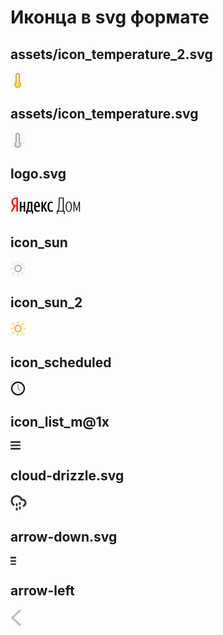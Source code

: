 # Иконца в svg формате

## assets/icon_temperature_2.svg
<svg xmlns="http://www.w3.org/2000/svg" width="24" height="24"><g fill="none" fill-rule="evenodd"><path fill="#F8F8F8" d="M-925-365H441v768H-925z"/><path d="M0 0h24v24H0z"/><g transform="translate(7 1)"><path stroke="#F5A623" stroke-linecap="round" stroke-linejoin="round" stroke-width="2" d="M7 13.76V2.5a2.5 2.5 0 0 0-5 0v11.26a4.5 4.5 0 1 0 5 0Z"/><circle cx="4.5" cy="17.5" r="3.5" fill="#FFD93E" fill-rule="nonzero"/></g></g></svg>

## assets/icon_temperature.svg
<svg xmlns="http://www.w3.org/2000/svg" width="24" height="24"><g fill="none" fill-rule="evenodd"><path fill="#F8F8F8" d="M-464-269H902v768H-464z"/><g><path d="M0 0h24v24H0z"/><path stroke="#333" stroke-linecap="round" stroke-linejoin="round" stroke-opacity=".4" stroke-width="2" d="M14 14.76V3.5a2.5 2.5 0 1 0-5 0v11.26a4.5 4.5 0 1 0 5 0Z"/><circle cx="11.5" cy="18.5" r="3.5" fill="#333" fill-opacity=".1" fill-rule="nonzero"/></g></g></svg>

## logo.svg
<svg xmlns="http://www.w3.org/2000/svg" width="112.884" height="38.04"><path fill="red" d="M9.35 21.43v8.68h2.44V7.45H8.15c-3.59 0-6.6 2.38-6.6 7.13 0 3.39 1.33 5.23 3.33 6.25L.63 30.11h2.83l3.86-8.68zm0-2.03h-1.3c-2.12 0-3.87-1.17-3.87-4.82 0-3.77 1.91-5.07 3.87-5.07h1.3z"/><path d="M36.26 28.09H35V14.14h-7.42v1.36c0 4.25-.16 9.19-1.62 12.59h-.98v5.16h2.22v-3.14h6.85v3.14h2.21zm10.75.95-.57-1.9c-.63.44-1.74 1.07-3.14 1.07-1.96 0-2.98-1.9-2.98-5.51h6.66v-1.37c0-5.42-1.74-7.41-4.41-7.41-3.39 0-4.82 3.74-4.82 8.87 0 4.92 2.03 7.55 5.33 7.55 1.59 0 2.92-.51 3.93-1.3zm-25.9-14.9v6.78h-3.68v-6.78h-2.47v15.97h2.47v-7.16h3.68v7.16h2.44V14.14zM56.2 30.11h2.7l-4.53-8.46 3.96-7.51h-2.51l-3.83 7.38v-7.38h-2.47v15.97h2.47v-7.95zm8.5.23c1.46 0 2.47-.48 3.33-1.21l-.57-1.84c-.57.51-1.49.99-2.7.99-1.99 0-2.95-2.29-2.95-6.28 0-4.03 1.27-6.02 3.05-6.02 1.01 0 1.96.54 2.63 1.11l.35-2.35c-.7-.44-1.52-.82-2.95-.82-3.74 0-5.67 3.2-5.67 8.21 0 5.45 2.06 8.21 5.48 8.21zm-32.14-2.25h-4.25c1.33-3.4 1.49-8.31 1.49-11.67v-.28h2.76zm10.01-12.14c1.43 0 1.87 1.99 1.87 4.72h-4.09c.16-2.85.7-4.72 2.22-4.72zm41.05 12.87h-7.06c.85-1.05 1.36-3.3 1.64-6.69.26-3.27.42-7.64.51-13.38h4.91zm1.91 5.07h1.23v-5.07h-1.55V7.45h-7.93c-.09 6.31-.19 11.32-.5 14.68-.32 3.23-.86 5.77-1.97 6.69h-.66v5.07h1.23l.22-3.78h9.7zm7.7-3.46c2.76 0 4.88-3.1 4.88-8.4 0-5.48-2.12-8.21-4.88-8.21s-4.88 3.08-4.88 8.4c0 5.45 2.12 8.21 4.88 8.21zm0-1.2c-1.87 0-3.39-2.13-3.39-7.1 0-4.85 1.52-7.07 3.39-7.07s3.39 2.06 3.39 7.07c0 4.82-1.52 7.1-3.39 7.1zm12.05-1.02h1.23l2.66-9.38c.23-.76.35-1.49.51-2.38h.13c-.06.89-.13 1.75-.13 2.82v10.84h1.43V14.14h-1.71l-2.86 9.76c-.31 1.14-.44 1.87-.54 2.7h-.12c-.1-.83-.19-1.56-.51-2.7l-2.79-9.76h-1.74v15.97h1.27V19.27c0-1.14-.1-1.93-.16-2.79h.12c.19.8.29 1.49.54 2.35z"/></svg>

## icon_sun
<svg xmlns="http://www.w3.org/2000/svg" width="24" height="24"><g fill="none" fill-rule="evenodd"><path fill="#F8F8F8" d="M-464-404H902v768H-464z"/><path d="M0 0h24v24H0z"/><g stroke="#333" stroke-linecap="round" stroke-linejoin="round" stroke-width="2" transform="translate(1 1)"><circle cx="11" cy="11" r="5" stroke-opacity=".4"/><path stroke-opacity=".1" d="M11 0v2M11 20v2M3.22 3.22l1.42 1.42M17.36 17.36l1.42 1.42M0 11h2M20 11h2M3.22 18.78l1.42-1.42M17.36 4.64l1.42-1.42"/></g></g></svg>

## icon_sun_2
<svg xmlns="http://www.w3.org/2000/svg" width="24" height="24"><g fill="none" fill-rule="evenodd"><path fill="#F8F8F8" d="M-1140-250H226v768h-1366z"/><path d="M0 0h24v24H0z"/><g stroke-linecap="round" stroke-linejoin="round" stroke-width="2" transform="translate(1 1)"><circle cx="11" cy="11" r="5" stroke="#F5A623"/><path stroke="#FFD93E" d="M11 0v2M11 20v2M3.22 3.22l1.42 1.42M17.36 17.36l1.42 1.42M0 11h2M20 11h2M3.22 18.78l1.42-1.42M17.36 4.64l1.42-1.42"/></g></g></svg>

## icon_scheduled
<svg xmlns="http://www.w3.org/2000/svg" width="24" height="24"><g fill="none" fill-rule="evenodd"><path fill="#F8F8F8" d="M-925-250H441v768H-925z"/><path d="M0 0h24v24H0z"/><g stroke="#000" stroke-linecap="round" stroke-linejoin="round" stroke-width="2" transform="translate(2 2)"><circle cx="10" cy="10" r="10"/><path d="M10 4v6l3 3" opacity=".3"/></g></g></svg>

## icon_list_m@1x
<svg xmlns="http://www.w3.org/2000/svg" xmlns:xlink="http://www.w3.org/1999/xlink" width="16" height="14"><defs><path id="a" d="M0 3.326a.995.995 0 0 1 1-.993h14c.552 0 1 .44 1 .993v.681A.995.995 0 0 1 15 5H1c-.552 0-1-.44-1-.993v-.68ZM0 8.66a.995.995 0 0 1 1-.993h14c.552 0 1 .44 1 .993v.68a.995.995 0 0 1-1 .993H1c-.552 0-1-.44-1-.993v-.68Zm0 5.333A.995.995 0 0 1 1 13h14c.552 0 1 .44 1 .993v.68a.995.995 0 0 1-1 .994H1c-.552 0-1-.44-1-.993v-.681Z"/></defs><use xlink:href="#a" fill="#333" fill-rule="evenodd" transform="translate(0 -2)"/></svg>

## cloud-drizzle.svg
<svg xmlns="http://www.w3.org/2000/svg" width="26" height="26"><g fill="none" fill-rule="evenodd" stroke="#333" stroke-linecap="round" stroke-linejoin="round" stroke-width="3"><path d="M15 20v2M15 13v2M10 22v2M10 15v2M21 17.58A5 5 0 0 0 19 8h-1.26A8 8 0 1 0 5 16.25"/></g></svg>

## arrow-down.svg
<svg xmlns="http://www.w3.org/2000/svg" xmlns:xlink="http://www.w3.org/1999/xlink" width="9" height="14"><defs><path id="a" d="M7.5 11.727c-.386 0-.623-.155-.935-.487L1.178 5.494a.917.917 0 0 1 0-1.238.785.785 0 0 1 1.16 0L7.5 9.763l5.162-5.507a.785.785 0 0 1 1.16 0c.32.342.32.896 0 1.238l-5.368 5.725c-.318.34-.568.508-.954.508Z"/></defs><g fill="none" fill-rule="evenodd"><path fill="#none" d="M-1283-608H83v829h-1366z"/><g transform="matrix(-1 0 0 1 12 -1)"><path d="M0 0h15v16H0z"/><mask id="b" fill="#fff"><use xlink:href="#a"/></mask><g fill="#333" mask="url(#b)"><path d="M-76.875-57h169V73h-169z"/></g></g></g></svg>

## arrow-left
<svg xmlns="http://www.w3.org/2000/svg" xmlns:xlink="http://www.w3.org/1999/xlink" xml:space="preserve" width="18" height="28"><image xlink:href="data:image/png;base64,iVBORw0KGgoAAAANSUhEUgAAABIAAAAcCAQAAADGzSesAAAAIGNIUk0AAHomAACAhAAA+gAAAIDo AAB1MAAA6mAAADqYAAAXcJy6UTwAAAACYktHRAD/h4/MvwAAAAd0SU1FB+kHAhYbO+UgCQ0AAAGm SURBVDjLjZNdTxNREIaf2V0jlrUQUoqhwSrChcZolJAuW0244MY/wu/wPxn0lqsC3ZBAAg1YJQRK hVCoCbBt3e4eL7Z81bOJc/XOnCczb+ZkIDGUFMY+jgJIEvLZWJrhCRg7a1VLj8xbX2fJAJAGQ4cs Pmg5KgMgf6zv2nGfHjYc0gCqba8sX2qgmZTpqEEAuRpb/eIDmH1e7MAlBaAuMqWldly952lhyC/K AIDRfF761rmu3xk3NxIUxAKQRspb7t6+3HRys4ETIxzny3eRm07F8eC9EgBV8zZE3XcqAB+edt7G qbVf2upHQMDNBoU4iarrO7rlGhBOxNL8oUfAgO5VLMPcvJ0ITVaNJgCP/OLCkA4yoaKm68EIKcBs 5/LntZYGgv2oWG+mxQYxwtyL3we+BoKKWvy1OyjpGJu8OLjULBNAifu6+6yXbHiHWgjAeRlO9eS2 t9c37jpqjXwUjQKQHZf6mbYTgJsP3vTkXrkiKuFa5nLhu/i7OSxvitIewsqReBIBMFGYTrgWWDth VXUB5PE/xm/jqPXqtGOLP7z9M+B/4i8WgYmFoAbJRgAAACV0RVh0ZGF0ZTpjcmVhdGUAMjAyNS0w Ny0wMlQyMjoyNzo1OSswMDowMGxxp/MAAAAldEVYdGRhdGU6bW9kaWZ5ADIwMjUtMDctMDJUMjI6 Mjc6NTkrMDA6MDAdLB9PAAAAKHRFWHRkYXRlOnRpbWVzdGFtcAAyMDI1LTA3LTAyVDIyOjI3OjU5 KzAwOjAwSjk+kAAAAABJRU5ErkJggg==" width="18" height="28"/></svg>

